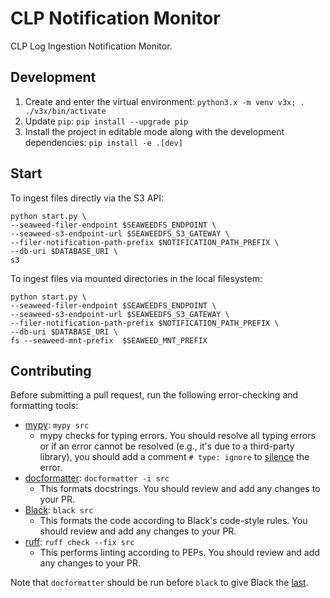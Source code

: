 # CLP Notification Monitor

CLP Log Ingestion Notification Monitor.

## Development

1. Create and enter the virtual environment:
   `python3.x -m venv v3x; . ./v3x/bin/activate`
2. Update `pip`:
   `pip install --upgrade pip`
3. Install the project in editable mode along with the development dependencies:
   `pip install -e .[dev]`

## Start

To ingest files directly via the S3 API:

```shell
python start.py \
--seaweed-filer-endpoint $SEAWEEDFS_ENDPOINT \
--seaweed-s3-endpoint-url $SEAWEEDFS_S3_GATEWAY \
--filer-notification-path-prefix $NOTIFICATION_PATH_PREFIX \
--db-uri $DATABASE_URI \
s3
```

To ingest files via mounted directories in the local filesystem:

```shell
python start.py \
--seaweed-filer-endpoint $SEAWEEDFS_ENDPOINT \
--seaweed-s3-endpoint-url $SEAWEEDFS_S3_GATEWAY \
--filer-notification-path-prefix $NOTIFICATION_PATH_PREFIX \
--db-uri $DATABASE_URI \
fs --seaweed-mnt-prefix  $SEAWEED_MNT_PREFIX
```

## Contributing

Before submitting a pull request, run the following error-checking and
formatting tools:

* [mypy][1]: `mypy src`
  * mypy checks for typing errors. You should resolve all typing errors or if an
    error cannot be resolved (e.g., it's due to a third-party library), you
    should add a comment `# type: ignore` to [silence][2] the error.
* [docformatter][3]: `docformatter -i src`
  * This formats docstrings. You should review and add any changes to your PR.
* [Black][4]: `black src`
  * This formats the code according to Black's code-style rules. You should
    review and add any changes to your PR.
* [ruff][6]: `ruff check --fix src`
  * This performs linting according to PEPs. You should review and add any
    changes to your PR.

Note that `docformatter` should be run before `black` to give Black the [last][5].

[1]: https://mypy.readthedocs.io/en/stable/index.html
[2]: https://mypy.readthedocs.io/en/stable/common_issues.html#spurious-errors-and-locally-silencing-the-checker
[3]: https://docformatter.readthedocs.io/en/latest/
[4]: https://black.readthedocs.io/en/stable/index.html
[5]: https://docformatter.readthedocs.io/en/latest/faq.html#interaction-with-black
[6]: https://beta.ruff.rs/docs/
